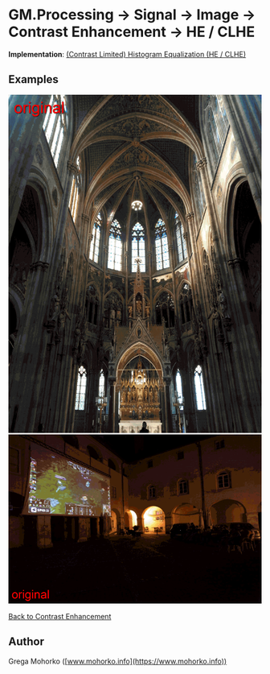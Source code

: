 # GM.Processing -> Signal -> Image -> Contrast Enhancement -> HE / CLHE

**Implementation**: [(Contrast Limited) Histogram Equalization (HE / CLHE)](HistogramEqualization.cs)

## Examples

![HE & CLHE](/Documentation/Signal/Image/Contrast%20Enhancement/HE/HE%20&%20CLHE%20Church.gif "(Contrast Limited) Histogram Equalization ((CL)HE)")
![HE & CLHE](/Documentation/Signal/Image/Contrast%20Enhancement/HE/HE%20&%20CLHE%20Courtyard.gif "(Contrast Limited) Histogram Equalization ((CL)HE)")

[Back to Contrast Enhancement](/src/GM.Processing/GM.Processing/Signal/Image/ContrastEnhancement)

## Author
Grega Mohorko ([www.mohorko.info](https://www.mohorko.info))